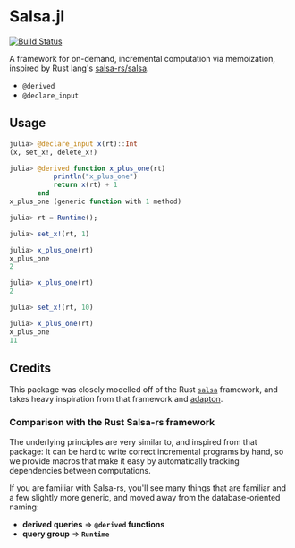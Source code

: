 # Salsa.jl

[![Build Status](https://travis-ci.com/RelationalAI-oss/Salsa.jl.svg?branch=master)](https://travis-ci.com/RelationalAI-oss/Salsa.jl)

A framework for on-demand, incremental computation via memoization, inspired by Rust lang's
[salsa-rs/salsa](https://github.com/salsa-rs/salsa).

- `@derived`
- `@declare_input`


## Usage

```julia
julia> @declare_input x(rt)::Int
(x, set_x!, delete_x!)

julia> @derived function x_plus_one(rt)
           println("x_plus_one")
           return x(rt) + 1
       end
x_plus_one (generic function with 1 method)
```
```julia
julia> rt = Runtime();

julia> set_x!(rt, 1)

julia> x_plus_one(rt)
x_plus_one
2

julia> x_plus_one(rt)
2

julia> set_x!(rt, 10)

julia> x_plus_one(rt)
x_plus_one
11
```




## Credits
This package was closely modelled off of the Rust
[`salsa`](https://github.com/salsa-rs/salsa) framework, and takes heavy inspiration from
that framework and [adapton](http://adapton.org/).

### Comparison with the Rust Salsa-rs framework
The underlying principles are very similar to, and inspired from that package:
It can be hard to write correct incremental programs by hand, so we provide macros
that make it easy by automatically tracking dependencies between computations.

If you are familiar with Salsa-rs, you'll see many things that are familiar and a few
slightly more generic, and moved away from the database-oriented naming:
- **derived queries** => **`@derived` functions**
- **query group** => **`Runtime`**

